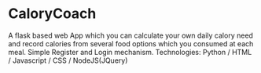 # CaloryCoach
A flask based web App which you can calculate your own daily calory need and record calories from several food options which you consumed at each meal.
Simple Register and Login mechanism.
Technologies: Python / HTML / Javascript / CSS / NodeJS(JQuery)
